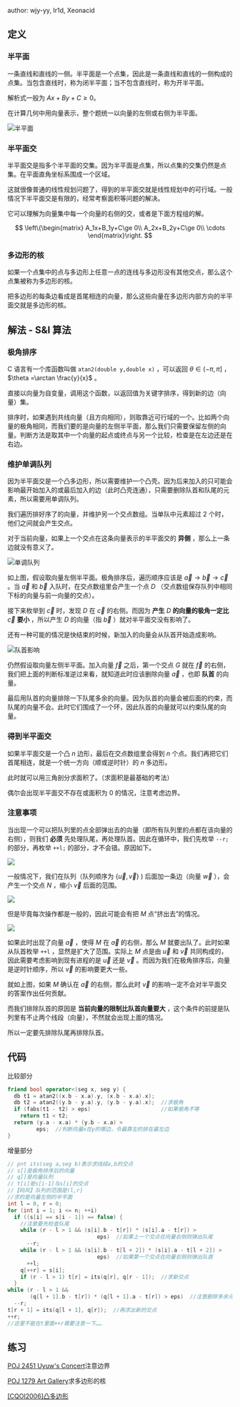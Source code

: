 author: wjy-yy, Ir1d, Xeonacid

## 定义

### 半平面

一条直线和直线的一侧。半平面是一个点集，因此是一条直线和直线的一侧构成的点集。当包含直线时，称为闭半平面；当不包含直线时，称为开半平面。

解析式一般为 $Ax+By+C\ge 0​$ 。

在计算几何中用向量表示，整个题统一以向量的左侧或右侧为半平面。

![半平面](./images/hpi1.PNG)

### 半平面交

半平面交是指多个半平面的交集。因为半平面是点集，所以点集的交集仍然是点集。在平面直角坐标系围成一个区域。

这就很像普通的线性规划问题了，得到的半平面交就是线性规划中的可行域。一般情况下半平面交是有限的，经常考察面积等问题的解决。

它可以理解为向量集中每一个向量的右侧的交，或者是下面方程组的解。

$$
\left\{\begin{matrix}
A_1x+B_1y+C\ge 0\\ 
A_2x+B_2y+C\ge 0\\ 
\cdots
\end{matrix}\right.
$$

### 多边形的核

如果一个点集中的点与多边形上任意一点的连线与多边形没有其他交点，那么这个点集被称为多边形的核。

把多边形的每条边看成是首尾相连的向量，那么这些向量在多边形内部方向的半平面交就是多边形的核。

## 解法 - S&I 算法

### 极角排序

C 语言有一个库函数叫做 `atan2(double y,double x)` ，可以返回 $\theta\in (-\pi,\pi]$ ， $\theta =\arctan \frac{y}{x}$ 。

直接以向量为自变量，调用这个函数，以返回值为关键字排序，得到新的边（向量）集。

排序时，如果遇到共线向量（且方向相同），则取靠近可行域的一个。比如两个向量的极角相同，而我们要的是向量的左侧半平面，那么我们只需要保留左侧的向量。判断方法是取其中一个向量的起点或终点与另一个比较，检查是在左边还是在右边。

### 维护单调队列

因为半平面交是一个凸多边形，所以需要维护一个凸壳。因为后来加入的只可能会影响最开始加入的或最后加入的边（此时凸壳连通），只需要删除队首和队尾的元素，所以需要用单调队列。

我们遍历排好序了的向量，并维护另一个交点数组。当单队中元素超过 2 个时，他们之间就会产生交点。

对于当前向量，如果上一个交点在这条向量表示的半平面交的 **异侧** ，那么上一条边就没有意义了。

![单调队列](./images/hpi2.PNG)

如上图，假设取向量左侧半平面。极角排序后，遍历顺序应该是 $\vec a\to\vec b\to\vec c$ 。当 $\vec a$ 和 $\vec b$ 入队时，在交点数组里会产生一个点 $D$ （交点数组保存队列中相同下标的向量与前一向量的交点）。

接下来枚举到 $\vec c$ 时，发现 $D$ 在 $\vec c$ 的右侧。而因为 **产生**  $D$  **的向量的极角一定比**  $\vec c$  **要小** ，所以产生 $D$ 的向量（指 $\vec b$ ）就对半平面交没有影响了。

还有一种可能的情况是快结束的时候，新加入的向量会从队首开始造成影响。

![队首影响](./images/hpi7.PNG)

仍然假设取向量左侧半平面。加入向量 $\vec f$ 之后，第一个交点 $G$ 就在 $\vec f$ 的右侧，我们把上面的判断标准逆过来看，就知道此时应该删除向量 $\vec a$ ，也即 **队首** 的向量。

最后用队首的向量排除一下队尾多余的向量。因为队首的向量会被后面的约束，而队尾的向量不会。此时它们围成了一个环，因此队首的向量就可以约束队尾的向量。

### 得到半平面交

如果半平面交是一个凸 $n$ 边形，最后在交点数组里会得到 $n$ 个点。我们再把它们首尾相连，就是一个统一方向（顺或逆时针）的 $n$ 多边形。

此时就可以用三角剖分求面积了。（求面积是最基础的考法）

偶尔会出现半平面交不存在或面积为 0 的情况，注意考虑边界。

### 注意事项

当出现一个可以把队列里的点全部弹出去的向量（即所有队列里的点都在该向量的右侧），则我们 **必须** 先处理队尾，再处理队首。因此在循环中，我们先枚举 `--r;` 的部分，再枚举 `++l;` 的部分，才不会错。原因如下。

![](./images/hpi4.PNG)

一般情况下，我们在队列（队列顺序为 $\left\{\vec{u},\vec{v}\right\}$ ) 后面加一条边（向量 $\vec w$ ），会产生一个交点 $N$ ，缩小 $\vec{v}$ 后面的范围。

![](./images/hpi5.PNG)

但是毕竟每次操作都是一般的，因此可能会有把 $M$ 点“挤出去”的情况。

![](./images/hpi6.PNG)

如果此时出现了向量 $\vec a$ ，使得 $M$ 在 $\vec a$ 的右侧，那么 $M$ 就要出队了。此时如果从队首枚举 `++l` ，显然是扩大了范围。实际上 $M$ 点是由 $\vec u$ 和 $\vec v$ 共同构成的，因此需要考虑影响到现有进程的是 $\vec u$ 还是 $\vec v$ 。而因为我们在极角排序后，向量是逆时针顺序，所以 $\vec v$ 的影响要更大一些。

就如上图，如果 $M$ 确认在 $\vec a$ 的右侧，那么此时 $\vec v$ 的影响一定不会对半平面交的答案作出任何贡献。

而我们排除队首的原因是 **当前向量的限制比队首向量要大** ，这个条件的前提是队列里有不止两个线段（向量），不然就会出现上面的情况。

所以一定要先排除队尾再排除队首。

## 代码

比较部分

```cpp
friend bool operator<(seg x, seg y) {
  db t1 = atan2((x.b - x.a).y, (x.b - x.a).x);
  db t2 = atan2((y.b - y.a).y, (y.b - y.a).x);  //求极角
  if (fabs(t1 - t2) > eps)                      //如果极角不等
    return t1 < t2;
  return (y.a - x.a) * (y.b - x.a) >
         eps;  //判断向量x在y的哪边，令最靠左的排在最左边
}
```

增量部分

```cpp
// pnt its(seg a,seg b)表示求线段a,b的交点
// s[]是极角排序后的向量
// q[]是向量队列
// t[i]是s[i-1]与s[i]的交点
//【码风】队列的范围是(l,r]
//求的是向量左侧的半平面
int l = 0, r = 0;
for (int i = 1; i <= n; ++i)
  if ((s[i] == s[i - 1]) == false) {
    //注意要先检查队尾
    while (r - l > 1 && (s[i].b - t[r]) * (s[i].a - t[r]) >
                            eps)  //如果上一个交点在向量右侧则弹出队尾
      --r;
    while (r - l > 1 && (s[i].b - t[l + 2]) * (s[i].a - t[l + 2]) >
                            eps)  //如果第一个交点在向量右侧则弹出队首
      ++l;
    q[++r] = s[i];
    if (r - l > 1) t[r] = its(q[r], q[r - 1]);  //求新交点
  }
while (r - l > 1 &&
       (q[l + 1].b - t[r]) * (q[l + 1].a - t[r]) > eps)  //注意删除多余元素
  --r;
t[r + 1] = its(q[l + 1], q[r]);  //再求出新的交点
++r;
//这里不能在t里面++r需要注意一下……
```

## 练习

[POJ 2451 Uyuw's Concert](http://poj.org/problem?id=2451)注意边界

[POJ 1279 Art Gallery](http://poj.org/problem?id=1279)求多边形的核

[\[CQOI2006\]凸多边形](https://www.lydsy.com/JudgeOnline/problem.php?id=2618)
